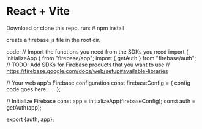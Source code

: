 # React + Vite

Download or clone this repo.
run:  # npm install

create a firebase.js file in the root dir.

 code:
// Import the functions you need from the SDKs you need
import { initializeApp } from "firebase/app";
import { getAuth } from "firebase/auth";
// TODO: Add SDKs for Firebase products that you want to use
// https://firebase.google.com/docs/web/setup#available-libraries

// Your web app's Firebase configuration
const firebaseConfig = {
  config code goes here......
};

// Initialize Firebase
const app = initializeApp(firebaseConfig);
const auth = getAuth(app);

export  {auth, app};
